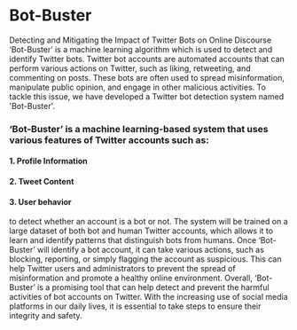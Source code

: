 # Bot-Buster
Detecting and Mitigating the Impact of Twitter Bots on Online Discourse
‘Bot-Buster’ is a machine learning algorithm which is used to detect and identify Twitter bots. 
Twitter bot accounts are automated accounts that can perform various actions on Twitter, such as 
liking, retweeting, and commenting on posts. These bots are often used to spread misinformation, 
manipulate public opinion, and engage in other malicious activities. To tackle this issue, we have 
developed a Twitter bot detection system named 'Bot-Buster'.

### ‘Bot-Buster’ is a machine learning-based system that uses various features of Twitter accounts such as: 
#### 1. Profile Information
#### 2. Tweet Content 
#### 3. User behavior
to detect whether an account is a bot or not. The system will be trained on a large dataset of both 
bot and human Twitter accounts, which allows it to learn and identify patterns that distinguish bots 
from humans.
Once ‘Bot-Buster’ will identify a bot account, it can take various actions, such as blocking, 
reporting, or simply flagging the account as suspicious. This can help Twitter users and 
administrators to prevent the spread of misinformation and promote a healthy online environment.
Overall, ‘Bot-Buster’ is a promising tool that can help detect and prevent the harmful activities of 
bot accounts on Twitter. With the increasing use of social media platforms in our daily lives, it is 
essential to take steps to ensure their integrity and safety.

